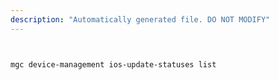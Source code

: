 ```yaml
---
description: "Automatically generated file. DO NOT MODIFY"
---
```


```bash


mgc device-management ios-update-statuses list

```